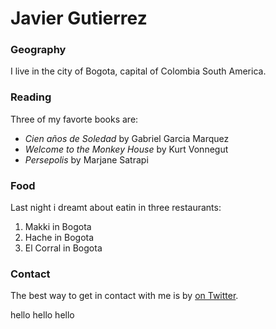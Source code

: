 # Javier Gutierrez

### Geography

I live in the city of Bogota, capital of  Colombia South America.

### Reading

Three of my favorte books are:

- *Cien años de Soledad* by Gabriel Garcia Marquez
- *Welcome to the Monkey House* by Kurt Vonnegut
- *Persepolis* by Marjane Satrapi

### Food

Last night i dreamt about eatin in three restaurants:

1. Makki in Bogota
2. Hache in Bogota
3. El Corral in Bogota

### Contact
The best way to get in contact with me is by [on Twitter](https://twitter.com/seankross). 

hello
hello
hello

